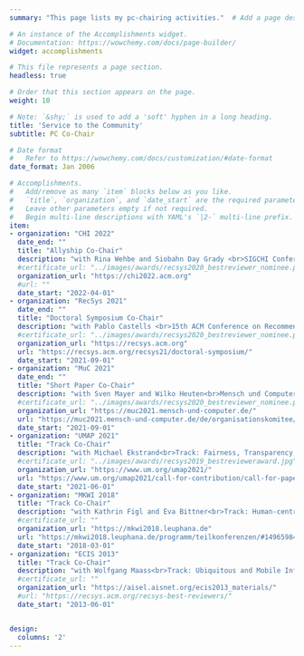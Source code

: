 ```yaml
---
summary: "This page lists my pc-chairing activities."  # Add a page description.

# An instance of the Accomplishments widget.
# Documentation: https://wowchemy.com/docs/page-builder/
widget: accomplishments

# This file represents a page section.
headless: true

# Order that this section appears on the page.
weight: 10

# Note: `&shy;` is used to add a 'soft' hyphen in a long heading.
title: 'Service to the Community'
subtitle: PC Co-Chair

# Date format
#   Refer to https://wowchemy.com/docs/customization/#date-format
date_format: Jan 2006

# Accomplishments.
#   Add/remove as many `item` blocks below as you like.
#   `title`, `organization`, and `date_start` are the required parameters.
#   Leave other parameters empty if not required.
#   Begin multi-line descriptions with YAML's `|2-` multi-line prefix.
item:
- organization: "CHI 2022"
  date_end: ""
  title: "Allyship Co-Chair"
  description: "with Rina Wehbe and Siobahn Day Grady <br>SIGCHI Conference on Human Factors in Computing Systems (CHI 2022)"
  #certificate_url: "../images/awards/recsys2020_bestreviewer_nominee.png"
  organization_url: "https://chi2022.acm.org"
  #url: ""
  date_start: "2022-04-01"
- organization: "RecSys 2021"
  date_end: ""
  title: "Doctoral Symposium Co-Chair"
  description: "with Pablo Castells <br>15th ACM Conference on Recommender Systems (RecSys 2021)"
  #certificate_url: "../images/awards/recsys2020_bestreviewer_nominee.png"
  organization_url: "https://recsys.acm.org"
  url: "https://recsys.acm.org/recsys21/doctoral-symposium/"
  date_start: "2021-09-01"
- organization: "MuC 2021"
  date_end: ""
  title: "Short Paper Co-Chair"
  description: "with Sven Mayer and Wilko Heuten<br>Mensch und Computer 2021 (MuC 2021)"
  #certificate_url: "../images/awards/recsys2020_bestreviewer_nominee.png"
  organization_url: "https://muc2021.mensch-und-computer.de/"
  url: "https://muc2021.mensch-und-computer.de/de/organisationskomitee/"
  date_start: "2021-09-01"
- organization: "UMAP 2021"
  title: "Track Co-Chair"
  description: "with Michael Ekstrand<br>Track: Fairness, Transparency, Accountability, and Privacy<br>29th Conference on User Modeling, Adaptation and Personalization (UMAP 2021)"
  #certificate_url: "../images/awards/recsys2019_bestrevieweraward.jpg"
  organization_url: "https://www.um.org/umap2021/"
  url: "https://www.um.org/umap2021/call-for-contribution/call-for-papers#privacy/"
  date_start: "2021-06-01"
- organization: "MKWI 2018"
  title: "Track Co-Chair"
  description: "with Kathrin Figl and Eva Bittner<br>Track: Human-centric Information Systems Design and Development<br>Multikonferenz Wirtschaftsinformatik (MKWI 2018)"
  #certificate_url: ""
  organization_url: "https://mkwi2018.leuphana.de"
  url: "https://mkwi2018.leuphana.de/programm/teilkonferenzen/#1496598445423-46e6b47b-d66e"
  date_start: "2018-03-01"
- organization: "ECIS 2013"
  title: "Track Co-Chair"
  description: "with Wolfgang Maass<br>Track: Ubiquitous and Mobile Information Systems<br>21st European Conference on Information Systems (ECIS 2013)"
  #certificate_url: ""
  organization_url: "https://aisel.aisnet.org/ecis2013_materials/"
  #url: "https://recsys.acm.org/recsys-best-reviewers/"
  date_start: "2013-06-01"


design:
  columns: '2' 
---
```


